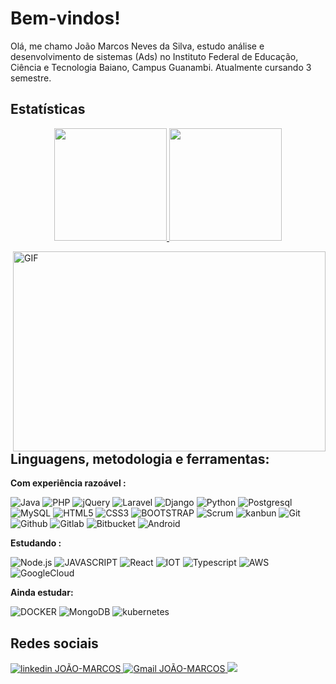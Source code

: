 # Bem-vindos!

Olá, me chamo João Marcos Neves da Silva, estudo análise e desenvolvimento de sistemas (Ads) no Instituto Federal de Educação, Ciência e Tecnologia Baiano, Campus Guanambi. Atualmente cursando 3 semestre.
## Estatísticas 

<p align="center">
<a href="https://github.com/joaomarcosns">
  <img height="180em" src="https://github-readme-stats.vercel.app/api?username=JOaOMARcosNs&show_icons=true&theme=gotham"/>
  <img height="180em" src="https://github-readme-stats.vercel.app/api/top-langs/?username=JOaOMARcosNs&theme=gotham"/>
</a>
</p>

<img align="right" alt="GIF" src="http://clubedosgeeks.com.br/wp-content/uploads/2016/01/dormrm.gif?raw=true" width="500" height="320" />

## Linguagens, metodologia e ferramentas:  


**Com experiência razoável :**

![Java](https://img.shields.io/badge/%20java-141321?style=for-the-badge&logo=java)
![PHP](https://img.shields.io/badge/%20PHP-141321?style=for-the-badge&logo=php)
![jQuery](https://img.shields.io/badge/jQuery-141321?style=for-the-badge&logo=jquery)
![Laravel](https://img.shields.io/badge/%20Laravel-141321?style=for-the-badge&logo=laravel)
![Django](https://img.shields.io/badge/%20django-141321?style=for-the-badge&logo=django)
![Python](https://img.shields.io/badge/%20python-141321?style=for-the-badge&logo=python)
![Postgresql](https://img.shields.io/badge/%20postgresql-141321?style=for-the-badge&logo=postgresql) 
![MySQL](https://img.shields.io/badge/%20mysql-141321?style=for-the-badge&logo=mysql) 
![HTML5](https://img.shields.io/badge/%20html-141321?style=for-the-badge&logo=html5) 
![CSS3](https://img.shields.io/badge/%20css-141321?style=for-the-badge&logo=css3) 
![BOOTSTRAP](https://img.shields.io/badge/%20bootstrap-141321?style=for-the-badge&logo=bootstrap)
![Scrum](https://img.shields.io/badge/%20scrum-141321?style=for-the-badge&logo=scrum)
![kanbun](https://img.shields.io/badge/%20kanbun-141321?style=for-the-badge&logo=kanbun)
![Git](https://img.shields.io/badge/%20git-141321?style=for-the-badge&logo=git)
![Github](https://img.shields.io/badge/%20github-141321?style=for-the-badge&logo=github)
![Gitlab](https://img.shields.io/badge/%20gitlab-141321?style=for-the-badge&logo=gitlab)
![Bitbucket](https://img.shields.io/badge/Bitbucket-141321?style=for-the-badge&logo=bitbucket)
![Android](https://img.shields.io/badge/Android-141321?style=for-the-badge&logo=android)


**Estudando :**

![Node.js](https://img.shields.io/badge/Node.js-141321?style=for-the-badge&logo=nodedotjs)
![JAVASCRIPT](https://img.shields.io/badge/%20JavaScript-141321?style=for-the-badge&logo=JavaScript)
![React](https://img.shields.io/badge/%20React-141321?style=for-the-badge&logo=React)
![IOT](https://img.shields.io/badge/%20iot-141321?style=for-the-badge&logo=iot)
![Typescript](https://img.shields.io/badge/typescript-141321?style=for-the-badge&logo=typescript)
![AWS](https://img.shields.io/badge/AWS-141321?style=for-the-badge&logo=amazon-aws)
![GoogleCloud](https://img.shields.io/badge/GoogleCloud-141321?style=for-the-badge&logo=google-cloud)


**Ainda estudar:**

![DOCKER](https://img.shields.io/badge/%20docker-141321?style=for-the-badge&logo=docker)
![MongoDB](https://img.shields.io/badge/%20MongoDB-141321?style=for-the-badge&logo=MongoDB)
![kubernetes](https://img.shields.io/badge/kubernetes-141321.svg?&style=for-the-badge&logo=kubernetes)

## Redes sociais
<a href="https://www.linkedin.com/in/jo%C3%A3o-marcos-neves-da-silva-7a2a39173/">
    <img src="https://img.shields.io/badge/linkedin%20-141321?style=for-the-badge&logo=linkedin" alt="linkedin JOÃO-MARCOS"/>
</a>
<a href="mailto:joaomarcosnina@gmail.com">
  <img src="https://img.shields.io/badge/gmail%20-141321?style=for-the-badge&logo=gmail" alt="Gmail JOÃO-MARCOS"/>
</a>
<a href="mailto:joaomarcos_iga@hotmail.com">
  <img src="https://img.shields.io/badge/Microsoft_Outlook-141321?style=for-the-badge&logo=microsoft-outlook"/>
</a>


